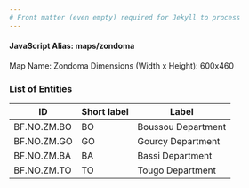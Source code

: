 ```yaml
---
# Front matter (even empty) required for Jekyll to process
---
```


#### JavaScript Alias: maps/zondoma

Map Name: Zondoma
Dimensions (Width x Height): 600x460

### List of Entities

ID | Short label | Label
---|---|---|
BF.NO.ZM.BO|BO|Boussou Department
BF.NO.ZM.GO|GO|Gourcy Department
BF.NO.ZM.BA|BA|Bassi Department
BF.NO.ZM.TO|TO|Tougo Department
